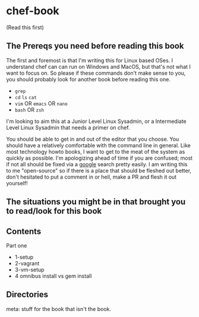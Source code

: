chef-book
=========
(Read this first)

The Prereqs you need before reading this book
----------------------------------------------
The first and foremost is that I'm writing this for Linux based OSes. I understand chef can can run on Windows and MacOS, but that's not what I want to focus on.
So please if these commands don't make sense to you, you should probably look for another book before reading this one.

- `grep`
- `cd` `ls` `cat`
- `vim` OR `emacs` OR `nano`
- `bash` OR `zsh`

I'm looking to aim this at a Junior Level Linux Sysadmin, or a Intermediate Level Linux Sysadmin that needs a primer on chef.

You should be able to get in and out of the editor that you choose. You should have a relatively comfortable with the command line in general.
Like most technology howto books, I want to get to the meat of the system as quickly as possible. I'm apologizing ahead of time if you are confused; most if not all should be fixed via a [google](http://lmgtfy.com/) search pretty easily.
I am writing this to me "open-source" so if there is a place that should be fleshed out better, don't hesitated to put a comment in or hell, make a PR and flesh it out yourself!

The situations you might be in that brought you to read/look for this book
--------------------------------------------------------------------------




Contents
--------
Part one
- 1-setup
- 2-vagrant
- 3-vm-setup
- 4 omnibus install vs gem install

Directories
-----------
meta: stuff for the book that isn't the book.

